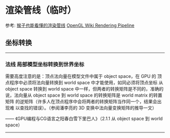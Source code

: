 # 渲染管线（临时）

参考:
[猴子也能看懂的渲染管线](https://zhuanlan.zhihu.com/p/137780634)
[OpenGL Wiki Rendering Pipeline](https://www.khronos.org/opengl/wiki/Rendering_Pipeline_Overview)

## 坐标转换

---

### 法线 局部模型坐标转换到世界坐标

需要高度注意的是：顶点法向量在模型文件中属于 object space，在 GPU 的
顶点程序中必须将法向量转换到 world space 中才能使用，如同必须将顶点坐标
从 object space 转换到 world space 中一样，但两者的转换矩阵是不同的，准确的
说，法向量从 object space 到 world space 的转换矩阵是 world matrix 的转置矩阵
的逆矩阵（许多人在顶点程序中会将两者的转换矩阵当作同一个，结果会出现难
以查找的错误）。（参阅潘李亮的 3D 变换中法向量变换矩阵的推导一文）

—— 《GPU编程与CG语言之阳春白雪下里巴人》（2.1.1 从 object space 到 world space）

---
